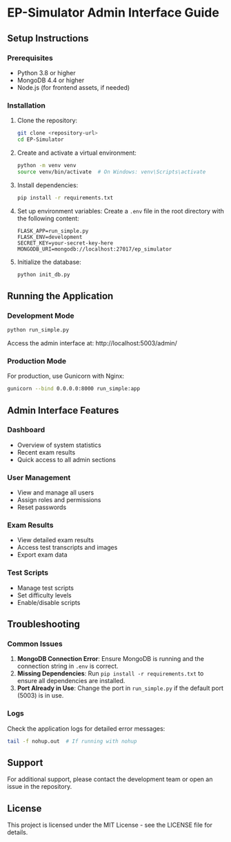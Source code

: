 # EP-Simulator Admin Interface Guide

## Setup Instructions

### Prerequisites
- Python 3.8 or higher
- MongoDB 4.4 or higher
- Node.js (for frontend assets, if needed)

### Installation

1. Clone the repository:
   ```bash
   git clone <repository-url>
   cd EP-Simulator
   ```

2. Create and activate a virtual environment:
   ```bash
   python -m venv venv
   source venv/bin/activate  # On Windows: venv\Scripts\activate
   ```

3. Install dependencies:
   ```bash
   pip install -r requirements.txt
   ```

4. Set up environment variables:
   Create a `.env` file in the root directory with the following content:
   ```
   FLASK_APP=run_simple.py
   FLASK_ENV=development
   SECRET_KEY=your-secret-key-here
   MONGODB_URI=mongodb://localhost:27017/ep_simulator
   ```

5. Initialize the database:
   ```bash
   python init_db.py
   ```

## Running the Application

### Development Mode
```bash
python run_simple.py
```

Access the admin interface at: http://localhost:5003/admin/

### Production Mode
For production, use Gunicorn with Nginx:
```bash
gunicorn --bind 0.0.0.0:8000 run_simple:app
```

## Admin Interface Features

### Dashboard
- Overview of system statistics
- Recent exam results
- Quick access to all admin sections

### User Management
- View and manage all users
- Assign roles and permissions
- Reset passwords

### Exam Results
- View detailed exam results
- Access test transcripts and images
- Export exam data

### Test Scripts
- Manage test scripts
- Set difficulty levels
- Enable/disable scripts

## Troubleshooting

### Common Issues
1. **MongoDB Connection Error**: Ensure MongoDB is running and the connection string in `.env` is correct.
2. **Missing Dependencies**: Run `pip install -r requirements.txt` to ensure all dependencies are installed.
3. **Port Already in Use**: Change the port in `run_simple.py` if the default port (5003) is in use.

### Logs
Check the application logs for detailed error messages:
```bash
tail -f nohup.out  # If running with nohup
```

## Support
For additional support, please contact the development team or open an issue in the repository.

## License
This project is licensed under the MIT License - see the LICENSE file for details.
